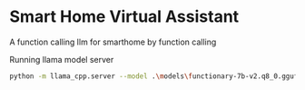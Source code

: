 # Smart Home Virtual Assistant
 A function calling llm for smarthome by function calling


Running llama model server
```bash
python -m llama_cpp.server --model .\models\functionary-7b-v2.q8_0.gguf --chat_format functionary-v2 --hf_pretrained_model_name_or_path ./models


